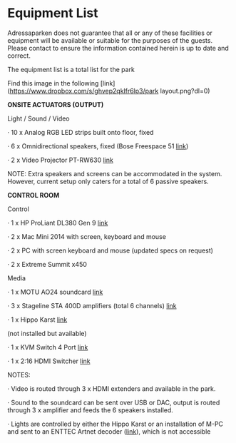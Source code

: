 # Equipment List

Adressaparken does not guarantee that all or any of these facilities or equipment will be available or suitable for the purposes of the guests. Please contact to ensure the information contained herein is up to date and correct.

The equipment list is a total list for the park

Find this image in the following [link](https://www.dropbox.com/s/ghvep2qklfr6lp3/park layout.png?dl=0)

**ONSITE ACTUATORS \(OUTPUT\)**

Light / Sound / Video

· 10 x Analog RGB LED strips built onto floor, fixed

· 6 x Omnidirectional speakers, fixed \(Bose Freespace 51 [link](https://www.bose.com/en_us/products/speakers/stereo_speakers/free-space-51-environmental-speakers.html)\)

· 2 x Video Projector PT-RW630 [link](http://www.projectorcentral.com/Panasonic-PT-RW630LBU-projection-calculator-pro.htm)

NOTE: Extra speakers and screens can be accommodated in the system. However, current setup only caters for a total of 6 passive speakers.

**CONTROL ROOM**

Control

· 1 x HP ProLiant DL380 Gen 9 [link](https://www.hpe.com/h20195/v2/GetPDF.aspx/c04346247.pdf)

· 2 x Mac Mini 2014 with screen, keyboard and mouse

· 2 x PC with screen keyboard and mouse \(updated specs on request\)

· 2 x Extreme Summit x450

Media

· 1 x MOTU AO24 soundcard [link](http://www.motu.com/products/avb/24ai-24ao)

· 3 x Stageline STA 400D amplifiers \(total 6 channels\) [link](https://www.img-stageline.com/products/audio/pa-amplifiers/digital-pa-amplifiers/sta-400d/)

· 1 x Hippo Karst [link](http://www.green-hippo.com/hippotizer-media-servers/karst/)

\(not installed but available\)

· 1 x KVM Switch 4 Port [link](http://www.kvm-switches-online.com/cs1644a.html)

· 1 x 2:16 HDMI Switcher [link](https://www.leteng.no/avdelinger/produkter/av-switch--and--scaler/hdmi/kramer1/kramer-switch-2x1-16-hdmi-19-675gbps-rs232-ir-edid-re-k-hdcp-vm-216hdmi-p0000015571)

NOTES:

· Video is routed through 3 x HDMI extenders and available in the park.

· Sound to the soundcard can be sent over USB or DAC, output is routed through 3 x amplifier and feeds the 6 speakers installed.

· Lights are controlled by either the Hippo Karst or an installation of M-PC and sent to an ENTTEC Artnet decoder \([link](https://www.enttec.com/eu/products/controls/legacy/ode/)\), which is not accessible

